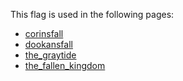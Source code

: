 This flag is used in the following pages:
 - [corinsfall](../events/corinsfall.md)
 - [dookansfall](../events/dookansfall.md)
 - [the_graytide](../events/the_graytide.md)
 - [the_fallen_kingdom](../events/the_fallen_kingdom.md)

